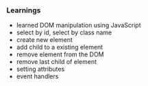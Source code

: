 ### Learnings
- learned DOM manipulation using JavaScript
- select by  id, select by class name
- create new element
- add child to a existing element
- remove element from the DOM
- remove last child of element
- setting attributes
- event handlers